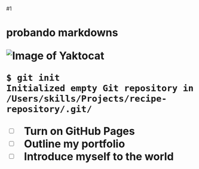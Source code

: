#1 <h1> probando markdowns


  ![Image of Yaktocat](https://octodex.github.com/images/yaktocat.png) 
  
```
$ git init
Initialized empty Git repository in /Users/skills/Projects/recipe-repository/.git/
```
- [ ] Turn on GitHub Pages
- [ ] Outline my portfolio
- [ ] Introduce myself to the world
